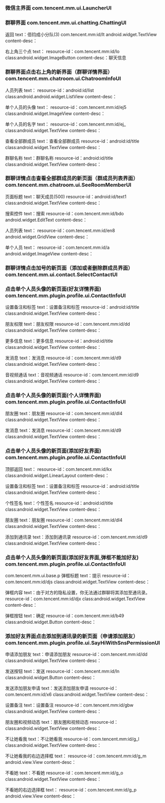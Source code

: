 ### 微信主界面 com.tencent.mm.ui.LauncherUI



### 群聊界面 com.tencent.mm.ui.chatting.ChattingUI
返回
text：佰钧成小分队(3)
com.tencent.mm:id/lt
android.widget.TextView
content-desc：

右上角三个点
text：
resource-id：com.tencent.mm:id/lo
class:android.widget.ImageButton
content-desc：聊天信息

### 群聊界面点击右上角的新界面（群聊详情界面） com.tencent.mm.chatroom.ui.ChatroomInfoUI
人员列表
text：
resource-id：android:id/list
class:android.android.widget.ListView
content-desc：

单个人员的头像
text：
resource-id：com.tencent.mm:id/ej5
class:android.widget.ImageView
content-desc：

单个人员的名字
text：
resource-id：com.tencent.mm:id/ej_
class:android.widget.TextView
content-desc：

查看全部群成员
text：查看全部群成员
resource-id：android:id/title
class:android.widget.TextView
content-desc：

群聊名称
text：群聊名称
resource-id：android:id/title
class:android.widget.TextView
content-desc：

### 群聊详情点击查看全部群成员的新页面（群成员列表界面） com.tencent.mm.chatroom.ui.SeeRoomMemberUI
页面标题
text：聊天成员(500)
resource-id：android:id/text1
class:android.widget.TextView
content-desc：

搜索控件
text：搜索
resource-id：com.tencent.mm:id/bdo
android.widget.EditText
content-desc：

人员列表
text：
resource-id：com.tencent.mm:id/en8
android.widget.GridView
content-desc：

单个人员
text：
resource-id：com.tencent.mm:id/a
android.widget.ImageView
content-desc：

### 群聊详情点击加号的新页面（添加或者删除群成员界面） com.tencent.mm.ui.contact.SelectContactUI


### 点击单个人员头像的新页面(好友详情界面) com.tencent.mm.plugin.profile.ui.ContactInfoUI
设置备注和标签
text：设置备注和标签
resource-id：android:id/title
class:android.widget.TextView
content-desc：

朋友权限
text：朋友权限
resource-id：com.tencent.mm:id/dd
class:android.widget.TextView
content-desc：

更多信息
text：更多信息
resource-id：android:id/title
class:android.widget.TextView
content-desc：

发消息
text：发消息
resource-id：com.tencent.mm:id/d9
class:android.widget.TextView
content-desc：

音视频通话
text：音视频通话
resource-id：com.tencent.mm:id/d9
class:android.widget.TextView
content-desc：

### 点击单个人员头像的新页面(个人详情界面) com.tencent.mm.plugin.profile.ui.ContactInfoUI
朋友圈
text：朋友圈
resource-id：com.tencent.mm:id/dl4
class:android.widget.TextView
content-desc：

发消息
text：发消息
resource-id：com.tencent.mm:id/d9
class:android.widget.TextView
content-desc：

### 点击单个人员头像的新页面(添加好友界面) com.tencent.mm.plugin.profile.ui.ContactInfoUI
顶部返回
text：
resource-id：com.tencent.mm:id/kx
class:android.widget.LinearLayout
content-desc：

设置备注和标签
text：设置备注和标签
resource-id：android:id/title
class:android.widget.TextView
content-desc：

个性签名
text：个性签名
resource-id：android:id/title
class:android.widget.TextView
content-desc：

朋友圈
text：朋友圈
resource-id：com.tencent.mm:id/dl4
class:android.widget.TextView
content-desc：

添加到通讯录
text：添加到通讯录
resource-id：com.tencent.mm:id/d9
class:android.widget.TextView
content-desc：

### 点击单个人员头像的新页面(添加好友界面,弹框不能加好友) com.tencent.mm.plugin.profile.ui.ContactInfoUI
com.tencent.mm.ui.base.p
弹框标题
text：提示
resource-id：com.tencent.mm:id/djs
class:android.widget.TextView
content-desc：

弹框内容
text：由于对方的隐私设置，你无法通过群聊将其添加至通讯录。
resource-id：com.tencent.mm:id/djx
class:android.widget.TextView
content-desc：

弹框按钮
text：确定
resource-id：com.tencent.mm:id/b49
class:android.widget.Button
content-desc：


### 添加好友界面点击添加到通讯录的新页面（申请添加朋友）com.tencent.mm.plugin.profile.ui.SayHiWithSnsPermissionUI
申请添加朋友
text：申请添加朋友
resource-id：com.tencent.mm:id/dd
class:android.widget.TextView
content-desc：

发送按钮
text：发送
resource-id：com.tencent.mm:id/ln
class:android.widget.Button
content-desc：

发送添加朋友申请
text：发送添加朋友申请
resource-id：com.tencent.mm:id/x6
class:android.widget.TextView
content-desc：

设置备注
text：设置备注
resource-id：com.tencent.mm:id/gbw
class:android.widget.TextView
content-desc：

朋友圈和视频动态
text：朋友圈和视频动态
resource-id：
class:android.widget.TextView
content-desc：

不让她看我
text：不让她看我
resource-id：com.tencent.mm:id/g_l
class:android.widget.TextView
content-desc：

不让她看我的右边选择框
text：
resource-id：com.tencent.mm:id/g_m
android.view.View
content-desc：

不看她
text：不看她
resource-id：com.tencent.mm:id/g_o
class:android.widget.TextView
content-desc：

不看她的右边选择框
text：
resource-id：com.tencent.mm:id/g_p
android.view.View
content-desc：









